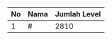 | No | Nama            | Jumlah Level |
|----|-----------------|--------------|
| 1  | #    |    2810        |
